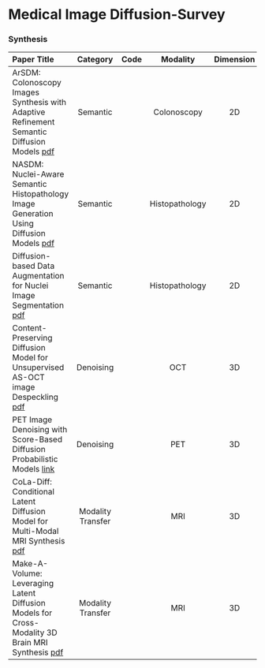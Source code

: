 # Medical Image Diffusion-Survey


### Synthesis
| Paper Title | Category | Code | Modality | Dimension |
| :--------- | :-----: | :-----: | :-----: | :-----: |
|ArSDM: Colonoscopy Images Synthesis with Adaptive Refinement Semantic Diffusion Models [pdf](https://arxiv.org/pdf/2309.01111.pdf) | Semantic |  | Colonoscopy | 2D |
|NASDM: Nuclei-Aware Semantic Histopathology Image Generation Using Diffusion Models [pdf](https://arxiv.org/pdf/2303.11477.pdf) | Semantic |  | Histopathology | 2D |
|Diffusion-based Data Augmentation for Nuclei Image Segmentation [pdf](https://arxiv.org/pdf/2310.14197.pdf) | Semantic |  | Histopathology | 2D |
|Content-Preserving Diffusion Model for Unsupervised AS-OCT image Despeckling [pdf](https://arxiv.org/pdf/2306.17717.pdf) | Denoising |  | OCT | 3D |
|PET Image Denoising with Score-Based Diffusion Probabilistic Models [link](https://link.springer.com/chapter/10.1007/978-3-031-43907-0_26) | Denoising |  | PET | 3D |
|CoLa-Diff: Conditional Latent Diffusion Model for Multi-Modal MRI Synthesis [pdf](https://arxiv.org/pdf/2303.14081.pdf) | Modality Transfer |  | MRI | 3D |
|Make-A-Volume: Leveraging Latent Diffusion Models for Cross-Modality 3D Brain MRI Synthesis [pdf](https://arxiv.org/pdf/2307.10094.pdf) | Modality Transfer |  | MRI | 3D |
